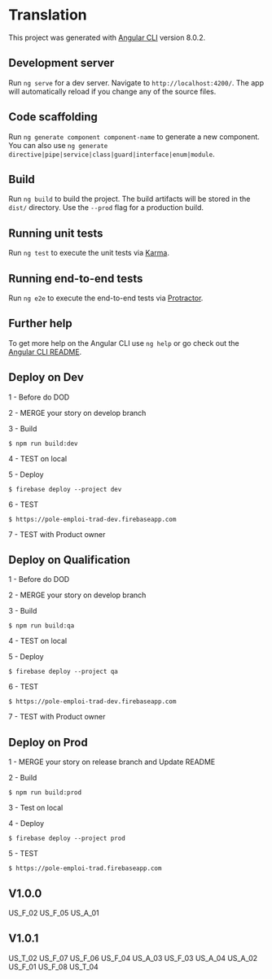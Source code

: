 # Translation

This project was generated with [Angular CLI](https://github.com/angular/angular-cli) version 8.0.2.

## Development server

Run `ng serve` for a dev server. Navigate to `http://localhost:4200/`. The app will automatically reload if you change any of the source files.

## Code scaffolding

Run `ng generate component component-name` to generate a new component. You can also use `ng generate directive|pipe|service|class|guard|interface|enum|module`.

## Build

Run `ng build` to build the project. The build artifacts will be stored in the `dist/` directory. Use the `--prod` flag for a production build.

## Running unit tests

Run `ng test` to execute the unit tests via [Karma](https://karma-runner.github.io).

## Running end-to-end tests

Run `ng e2e` to execute the end-to-end tests via [Protractor](http://www.protractortest.org/).

## Further help

To get more help on the Angular CLI use `ng help` or go check out the [Angular CLI README](https://github.com/angular/angular-cli/blob/master/README.md).

## Deploy on Dev

1 - Before do DOD

2 - MERGE your story on develop branch

3 - Build

```
$ npm run build:dev
```

4 - TEST on local

5 - Deploy

```
$ firebase deploy --project dev
```

6 - TEST

```
$ https://pole-emploi-trad-dev.firebaseapp.com
```

7 - TEST with Product owner

## Deploy on Qualification

1 - Before do DOD

2 - MERGE your story on develop branch

3 - Build

```
$ npm run build:qa
```

4 - TEST on local

5 - Deploy

```
$ firebase deploy --project qa
```

6 - TEST

```
$ https://pole-emploi-trad-dev.firebaseapp.com
```

7 - TEST with Product owner


## Deploy on Prod

1 - MERGE your story on release branch and Update README

2 - Build


```
$ npm run build:prod
```

3 - Test on local


4 - Deploy

```
$ firebase deploy --project prod
```

5 - TEST

```
$ https://pole-emploi-trad.firebaseapp.com
```

## V1.0.0

US_F_02
US_F_05
US_A_01

## V1.0.1

US_T_02
US_F_07
US_F_06
US_F_04
US_A_03
US_F_03
US_A_04
US_A_02
US_F_01
US_F_08
US_T_04